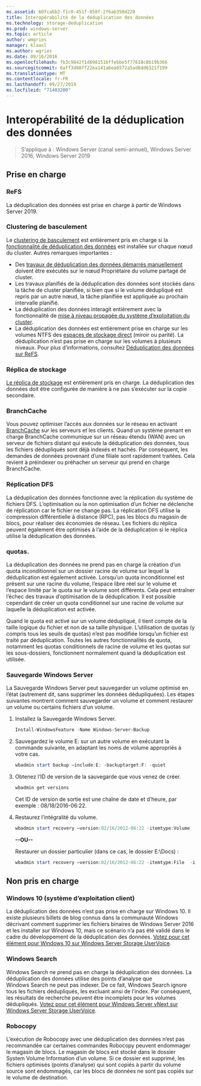 ```yaml
---
ms.assetid: 60fca6b2-f1c0-451f-858f-2f6ab350d220
title: Interopérabilité de la déduplication des données
ms.technology: storage-deduplication
ms.prod: windows-server
ms.topic: article
author: wmgries
manager: klaasl
ms.author: wgries
ms.date: 09/16/2016
ms.openlocfilehash: fb3c9842f1d698151bffebbe5f77618c8b19b366
ms.sourcegitcommit: 6aff3d88ff22ea141a6ea6572a5ad8dd6321f199
ms.translationtype: MT
ms.contentlocale: fr-FR
ms.lasthandoff: 09/27/2019
ms.locfileid: "71403200"
---
```

# <a name="data-deduplication-interoperability"></a>Interopérabilité de la déduplication des données

> S’applique à : Windows Server (canal semi-annuel), Windows Server 2016, Windows Server 2019

## <a name="supported"></a>Prise en charge

### <a name="refs"></a>ReFS
La déduplication des données est prise en charge à partir de Windows Server 2019. 

### <a name="failover-clustering"></a>Clustering de basculement

Le [clustering de basculement](../..//failover-clustering/failover-clustering-overview.md) est entièrement pris en charge si la [fonctionnalité de déduplication des données](install-enable.md#install-dedup) est installée sur chaque nœud du cluster. Autres remarques importantes :

* Des [travaux de déduplication des données démarrés manuellement](run.md#running-dedup-jobs-manually) doivent être exécutés sur le nœud Propriétaire du volume partagé de cluster.
* Les travaux planifiés de la déduplication des données sont stockés dans la tâche de cluster planifiée, si bien que si le volume dédupliqué est repris par un autre nœud, la tâche planifiée est appliquée au prochain intervalle planifié.
* La déduplication des données interagit entièrement avec la fonctionnalité de [mise à niveau propagée du système d’exploitation du cluster](../..//failover-clustering/cluster-operating-system-rolling-upgrade.md).
* La déduplication des données est entièrement prise en charge sur les volumes NTFS des [espaces de stockage direct](../storage-spaces/storage-spaces-direct-overview.md) (miroir ou parité). La déduplication n’est pas prise en charge sur les volumes à plusieurs niveaux. Pour plus d’informations, consultez [Déduplication des données sur ReFS](#unsupported).

### <a name="storage-replica"></a>Réplica de stockage
[Le réplica de stockage](../storage-replica/storage-replica-overview.md) est entièrement pris en charge. La déduplication des données doit être configurée de manière à ne pas s’exécuter sur la copie secondaire.

### <a name="branchcache"></a>BranchCache
Vous pouvez optimiser l’accès aux données sur le réseau en activant [BranchCache](../../networking/branchcache/branchcache.md) sur les serveurs et les clients. Quand un système prenant en charge BranchCache communique sur un réseau étendu (WAN) avec un serveur de fichiers distant qui exécute la déduplication des données, tous les fichiers dédupliqués sont déjà indexés et hachés. Par conséquent, les demandes de données provenant d’une filiale sont rapidement traitées. Cela revient à préindexer ou préhacher un serveur qui prend en charge BranchCache.

### <a name="dfs-replication"></a>Réplication DFS
La déduplication des données fonctionne avec la réplication du système de fichiers DFS. L’optimisation ou la non optimisation d’un fichier ne déclenche de réplication car le fichier ne change pas. La réplication DFS utilise la compression différentielle à distance (RPC), pas les blocs du magasin de blocs, pour réaliser des économies de réseau. Les fichiers du réplica peuvent également être optimisés à l’aide de la déduplication si le réplica utilise la déduplication des données.

### <a name="quotas"></a>quotas.
La déduplication des données ne prend pas en charge la création d’un quota inconditionnel sur un dossier racine de volume sur lequel la déduplication est également activée. Lorsqu’un quota inconditionnel est présent sur une racine du volume, l’espace libre réel sur le volume et l’espace limité par le quota sur le volume sont différents. Cela peut entraîner l’échec des travaux d’optimisation de la déduplication. Il est possible cependant de créer un quota conditionnel sur une racine de volume sur laquelle la déduplication est activée. 

Quand le quota est activé sur un volume dédupliqué, il tient compte de la taille logique du fichier et non de sa taille physique. L’utilisation de quotas (y compris tous les seuils de quotas) n’est pas modifiée lorsqu’un fichier est traité par déduplication. Toutes les autres fonctionnalités de quota, notamment les quotas conditionnels de racine de volume et les quotas sur les sous-dossiers, fonctionnent normalement quand la déduplication est utilisée.

### <a name="windows-server-backup"></a>Sauvegarde Windows Server
La Sauvegarde Windows Server peut sauvegarder un volume optimisé en l’état (autrement dit, sans supprimer les données dédupliquées). Les étapes suivantes montrent comment sauvegarder un volume et comment restaurer un volume ou certains fichiers d’un volume.
1. Installez la Sauvegarde Windows Server.  
    ```PowerShell
    Install-WindowsFeature -Name Windows-Server-Backup
    ```

2. Sauvegardez le volume E: sur un autre volume en exécutant la commande suivante, en adaptant les noms de volume appropriés à votre cas.  
    ```PowerShell
    wbadmin start backup –include:E: -backuptarget:F: -quiet
    ```
3. Obtenez l’ID de version de la sauvegarde que vous venez de créer.

    ```PowerShell
    wbadmin get versions
    ```

    Cet ID de version de sortie est une chaîne de date et d’heure, par exemple : 08/18/2016-06:22.

4. Restaurez l’intégralité du volume.
    ```PowerShell
    wbadmin start recovery –version:02/16/2012-06:22 -itemtype:Volume  -items:E: -recoveryTarget:E:
    ```

    **--OU--**  

    Restaurer un dossier particulier (dans ce cas, le dossier E:\Docs) :
    ```PowerShell
    wbadmin start recovery –version:02/16/2012-06:22 -itemtype:File  -items:E:\Docs  -recursive
    ```

## <a name="unsupported"></a>Non pris en charge

### <a name="windows-10-client-os"></a>Windows 10 (système d’exploitation client)
La déduplication des données n’est pas prise en charge sur Windows 10. Il existe plusieurs billets de blog connus dans la communauté Windows décrivant comment supprimer les fichiers binaires de Windows Server 2016 et les installer sur Windows 10, mais ce scénario n’a pas été validé dans le cadre du développement de la déduplication des données. [Votez pour cet élément pour Windows 10 sur Windows Server Storage UserVoice](https://windowsserver.uservoice.com/forums/295056-storage/suggestions/9011008-add-deduplication-support-to-client-os).

### <a name="windows-search"></a>Windows Search
Windows Search ne prend pas en charge la déduplication des données. La déduplication des données utilise des points d’analyse que Windows Search ne peut pas indexer. De ce fait, Windows Search ignore tous les fichiers dédupliqués, les excluant ainsi de l’index. Par conséquent, les résultats de recherche peuvent être incomplets pour les volumes dédupliqués. [Votez pour cet élément pour Windows Server vNext sur Windows Server Storage UserVoice](https://windowsserver.uservoice.com/forums/295056-storage/suggestions/17888647-make-windows-search-service-work-with-data-dedupli).

### <a name="robocopy"></a>Robocopy
L’exécution de Robocopy avec une déduplication des données n’est pas recommandée car certaines commandes Robocopy peuvent endommager le magasin de blocs. Le magasin de blocs est stocké dans le dossier System Volume Information d’un volume. Si ce dossier est supprimé, les fichiers optimisés (points d’analyse) qui sont copiés à partir du volume source sont endommagés, car les blocs de données ne sont pas copiés sur le volume de destination.

